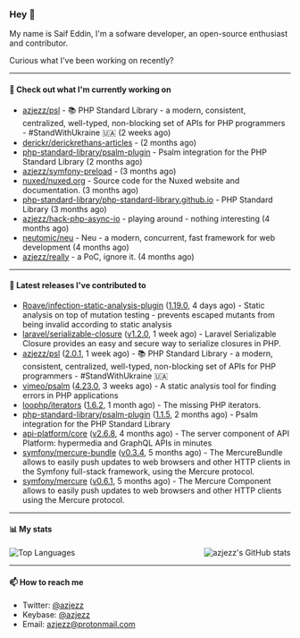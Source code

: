 ### Hey 👋

My name is Saif Eddin, I'm a sofware developer, an open-source enthusiast and contributor.

Curious what I've been working on recently?

---

#### 👷 Check out what I'm currently working on

- [azjezz/psl](https://github.com/azjezz/psl) - 📚 PHP Standard Library - a modern, consistent, centralized, well-typed, non-blocking set of APIs for PHP programmers - #StandWithUkraine 🇺🇦 (2 weeks ago)
- [derickr/derickrethans-articles](https://github.com/derickr/derickrethans-articles) -  (2 months ago)
- [php-standard-library/psalm-plugin](https://github.com/php-standard-library/psalm-plugin) - Psalm integration for the PHP Standard Library (2 months ago)
- [azjezz/symfony-preload](https://github.com/azjezz/symfony-preload) -  (3 months ago)
- [nuxed/nuxed.org](https://github.com/nuxed/nuxed.org) - Source code for the Nuxed website and documentation. (3 months ago)
- [php-standard-library/php-standard-library.github.io](https://github.com/php-standard-library/php-standard-library.github.io) - PHP Standard Library (3 months ago)
- [azjezz/hack-php-async-io](https://github.com/azjezz/hack-php-async-io) - playing around - nothing interesting  (4 months ago)
- [neutomic/neu](https://github.com/neutomic/neu) - Neu - a modern, concurrent, fast framework for web development (4 months ago)
- [azjezz/really](https://github.com/azjezz/really) - a PoC, ignore it. (4 months ago)

---

#### 🔭 Latest releases I've contributed to

- [Roave/infection-static-analysis-plugin](https://github.com/Roave/infection-static-analysis-plugin) ([1.19.0](https://github.com/Roave/infection-static-analysis-plugin/releases/tag/1.19.0), 4 days ago) - Static analysis on top of mutation testing - prevents escaped mutants from being invalid according to static analysis
- [laravel/serializable-closure](https://github.com/laravel/serializable-closure) ([v1.2.0](https://github.com/laravel/serializable-closure/releases/tag/v1.2.0), 1 week ago) - Laravel Serializable Closure provides an easy and secure way to serialize closures in PHP.
- [azjezz/psl](https://github.com/azjezz/psl) ([2.0.1](https://github.com/azjezz/psl/releases/tag/2.0.1), 1 week ago) - 📚 PHP Standard Library - a modern, consistent, centralized, well-typed, non-blocking set of APIs for PHP programmers - #StandWithUkraine 🇺🇦
- [vimeo/psalm](https://github.com/vimeo/psalm) ([4.23.0](https://github.com/vimeo/psalm/releases/tag/4.23.0), 3 weeks ago) - A static analysis tool for finding errors in PHP applications
- [loophp/iterators](https://github.com/loophp/iterators) ([1.6.2](https://github.com/loophp/iterators/releases/tag/1.6.2), 1 month ago) - The missing PHP iterators.
- [php-standard-library/psalm-plugin](https://github.com/php-standard-library/psalm-plugin) ([1.1.5](https://github.com/php-standard-library/psalm-plugin/releases/tag/1.1.5), 2 months ago) - Psalm integration for the PHP Standard Library
- [api-platform/core](https://github.com/api-platform/core) ([v2.6.8](https://github.com/api-platform/core/releases/tag/v2.6.8), 4 months ago) - The server component of API Platform: hypermedia and GraphQL APIs in minutes
- [symfony/mercure-bundle](https://github.com/symfony/mercure-bundle) ([v0.3.4](https://github.com/symfony/mercure-bundle/releases/tag/v0.3.4), 5 months ago) - The MercureBundle allows to easily push updates to web browsers and other HTTP clients in the Symfony full-stack framework, using the Mercure protocol.
- [symfony/mercure](https://github.com/symfony/mercure) ([v0.6.1](https://github.com/symfony/mercure/releases/tag/v0.6.1), 5 months ago) - The Mercure Component allows to easily push updates to web browsers and other HTTP clients using the Mercure protocol.

---

#### 📊 My stats

<img align="right" alt="azjezz's GitHub stats" src="https://github-readme-stats.vercel.app/api?username=azjezz&count_private=1&show_icons=true&" />

![Top Languages](https://github-readme-stats.vercel.app/api/top-langs/?username=azjezz)

---

#### 📫 How to reach me

- Twitter: [@azjezz](https://twitter.com/azjezz)
- Keybase: [@azjezz](https://keybase.io/azjezz)
- Email: [azjezz@protonmail.com](mailto://azjezz@protonmail.com)
